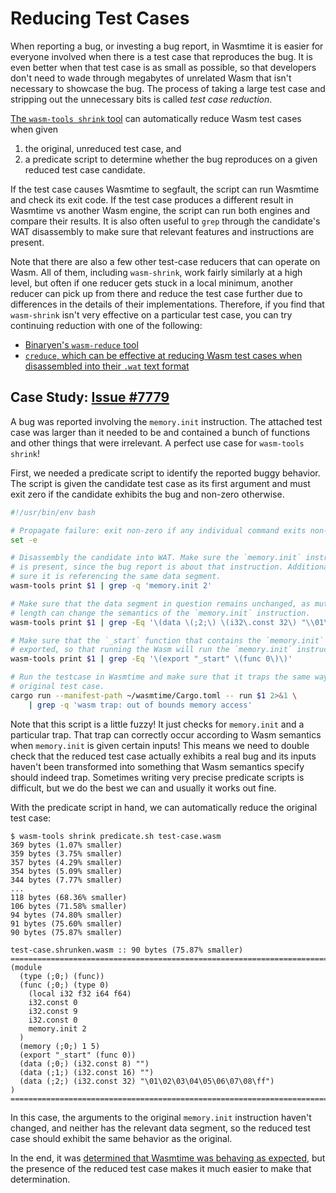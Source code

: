 # Reducing Test Cases

When reporting a bug, or investing a bug report, in Wasmtime it is easier for
everyone involved when there is a test case that reproduces the bug. It is even
better when that test case is as small as possible, so that developers don't
need to wade through megabytes of unrelated Wasm that isn't necessary to
showcase the bug. The process of taking a large test case and stripping out the
unnecessary bits is called *test case reduction*.

[The `wasm-tools shrink` tool](github.com/bytecodealliance/wasm-tools) can
automatically reduce Wasm test cases when given

1. the original, unreduced test case, and
2. a predicate script to determine whether the bug reproduces on a given reduced
   test case candidate.

If the test case causes Wasmtime to segfault, the script can run Wasmtime and
check its exit code. If the test case produces a different result in Wasmtime vs
another Wasm engine, the script can run both engines and compare their
results. It is also often useful to `grep` through the candidate's WAT
disassembly to make sure that relevant features and instructions are present.

Note that there are also a few other test-case reducers that can operate on
Wasm. All of them, including `wasm-shrink`, work fairly similarly at a high
level, but often if one reducer gets stuck in a local minimum, another reducer
can pick up from there and reduce the test case further due to differences in
the details of their implementations. Therefore, if you find that `wasm-shrink`
isn't very effective on a particular test case, you can try continuing reduction
with one of the following:

* [Binaryen's `wasm-reduce`
  tool](https://github.com/WebAssembly/binaryen?tab=readme-ov-file#tools)
* [`creduce`, which can be effective at reducing Wasm test cases when
  disassembled into their `.wat` text
  format](https://github.com/csmith-project/creduce)

## Case Study: [Issue #7779](https://github.com/bytecodealliance/wasmtime/issues/7779)

A bug was reported involving the `memory.init` instruction. The attached test
case was larger than it needed to be and contained a bunch of functions and
other things that were irrelevant. A perfect use case for `wasm-tools shrink`!

First, we needed a predicate script to identify the reported buggy behavior. The
script is given the candidate test case as its first argument and must exit zero
if the candidate exhibits the bug and non-zero otherwise.

```bash
#!/usr/bin/env bash

# Propagate failure: exit non-zero if any individual command exits non-zero.
set -e

# Disassembly the candidate into WAT. Make sure the `memory.init` instruction
# is present, since the bug report is about that instruction. Additionally, make
# sure it is referencing the same data segment.
wasm-tools print $1 | grep -q 'memory.init 2'

# Make sure that the data segment in question remains unchanged, as mutating its
# length can change the semantics of the `memory.init` instruction.
wasm-tools print $1 | grep -Eq '\(data \(;2;\) \(i32\.const 32\) "\\01\\02\\03\\04\\05\\06\\07\\08\\ff"\)'

# Make sure that the `_start` function that contains the `memory.init` is still
# exported, so that running the Wasm will run the `memory.init` instruction.
wasm-tools print $1 | grep -Eq '\(export "_start" \(func 0\)\)'

# Run the testcase in Wasmtime and make sure that it traps the same way as the
# original test case.
cargo run --manifest-path ~/wasmtime/Cargo.toml -- run $1 2>&1 \
    | grep -q 'wasm trap: out of bounds memory access'
```

Note that this script is a little fuzzy! It just checks for `memory.init` and a
particular trap. That trap can correctly occur according to Wasm semantics when
`memory.init` is given certain inputs! This means we need to double check that
the reduced test case actually exhibits a real bug and its inputs haven't been
transformed into something that Wasm semantics specify should indeed
trap. Sometimes writing very precise predicate scripts is difficult, but we do
the best we can and usually it works out fine.

With the predicate script in hand, we can automatically reduce the original test
case:

```shell-session
$ wasm-tools shrink predicate.sh test-case.wasm
369 bytes (1.07% smaller)
359 bytes (3.75% smaller)
357 bytes (4.29% smaller)
354 bytes (5.09% smaller)
344 bytes (7.77% smaller)
...
118 bytes (68.36% smaller)
106 bytes (71.58% smaller)
94 bytes (74.80% smaller)
91 bytes (75.60% smaller)
90 bytes (75.87% smaller)

test-case.shrunken.wasm :: 90 bytes (75.87% smaller)
================================================================================
(module
  (type (;0;) (func))
  (func (;0;) (type 0)
    (local i32 f32 i64 f64)
    i32.const 0
    i32.const 9
    i32.const 0
    memory.init 2
  )
  (memory (;0;) 1 5)
  (export "_start" (func 0))
  (data (;0;) (i32.const 8) "")
  (data (;1;) (i32.const 16) "")
  (data (;2;) (i32.const 32) "\01\02\03\04\05\06\07\08\ff")
)
================================================================================
```

In this case, the arguments to the original `memory.init` instruction haven't
changed, and neither has the relevant data segment, so the reduced test case
should exhibit the same behavior as the original.

In the end, it was [determined that Wasmtime was behaving as
expected](https://github.com/bytecodealliance/wasmtime/issues/7779#issuecomment-1894350625),
but the presence of the reduced test case makes it much easier to make that
determination.
